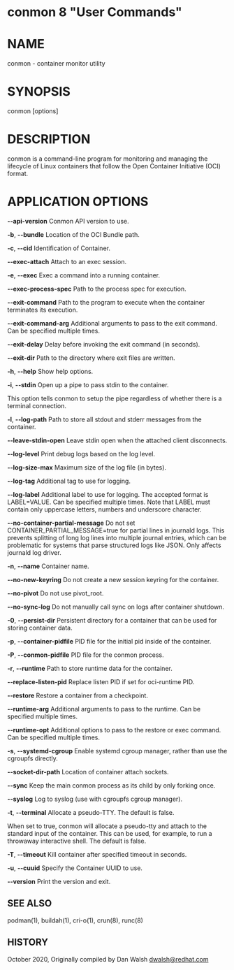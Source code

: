 conmon 8 "User Commands"
==================================================

# NAME

conmon - container monitor utility

# SYNOPSIS

conmon [options]

# DESCRIPTION

conmon is a command-line program for monitoring and managing the lifecycle of
Linux containers that follow the Open Container Initiative (OCI) format.

# APPLICATION OPTIONS

**--api-version**
Conmon API version to use.

**-b**, **--bundle**
Location of the OCI Bundle path.

**-c**, **--cid**
Identification of Container.

**--exec-attach**
Attach to an exec session.

**-e**, **--exec**
Exec a command into a running container.

**--exec-process-spec**
Path to the process spec for execution.

**--exit-command**
Path to the program to execute when the container terminates its execution.

**--exit-command-arg**
Additional arguments to pass to the exit command.  Can be specified multiple times.

**--exit-delay**
Delay before invoking the exit command (in seconds).

**--exit-dir**
Path to the directory where exit files are written.

**-h**, **--help**
Show help options.

**-i**, **--stdin**
Open up a pipe to pass stdin to the container.

This option tells conmon to setup the pipe regardless of whether there is a terminal connection.

**-l**, **--log-path**
Path to store all stdout and stderr messages from the container.

**--leave-stdin-open**
Leave stdin open when the attached client disconnects.

**--log-level**
Print debug logs based on the log level.

**--log-size-max**
Maximum size of the log file (in bytes).

**--log-tag**
Additional tag to use for logging.

**--log-label**
Additional label to use for logging.  The accepted format is LABEL=VALUE.  Can be specified multiple times.
Note that LABEL must contain only uppercase letters, numbers and underscore character.

**--no-container-partial-message**
Do not set CONTAINER_PARTIAL_MESSAGE=true for partial lines in journald logs. This prevents
splitting of long log lines into multiple journal entries, which can be problematic for
systems that parse structured logs like JSON. Only affects journald log driver.

**-n**, **--name**
Container name.

**--no-new-keyring**
Do not create a new session keyring for the container.

**--no-pivot**
Do not use pivot_root.

**--no-sync-log**
Do not manually call sync on logs after container shutdown.

**-0**, **--persist-dir**
Persistent directory for a container that can be used for storing container data.

**-p**, **--container-pidfile**
PID file for the initial pid inside of the container.

**-P**, **--conmon-pidfile**
PID file for the conmon process.

**-r**, **--runtime**
Path to store runtime data for the container.

**--replace-listen-pid**
Replace listen PID if set for oci-runtime PID.

**--restore**
Restore a container from a checkpoint.

**--runtime-arg**
Additional arguments to pass to the runtime. Can be specified multiple times.

**--runtime-opt**
Additional options to pass to the restore or exec command. Can be specified multiple times.

**-s**, **--systemd-cgroup**
Enable systemd cgroup manager, rather than use the cgroupfs directly.

**--socket-dir-path**
Location of container attach sockets.

**--sync**
Keep the main conmon process as its child by only forking once.

**--syslog**
Log to syslog (use with cgroupfs cgroup manager).

**-t**, **--terminal**
Allocate a pseudo-TTY. The default is false.

When set to true, conmon will allocate a pseudo-tty and attach  to  the
standard  input of the container. This can be used, for example, to run
a throwaway interactive shell. The default is false.

**-T**, **--timeout**
Kill container after specified timeout in seconds.

**-u**, **--cuuid**
Specify the Container UUID to use.

**--version**
Print the version and exit.

## SEE ALSO
podman(1), buildah(1), cri-o(1), crun(8), runc(8)

## HISTORY
October 2020, Originally compiled by Dan Walsh <dwalsh@redhat.com>
